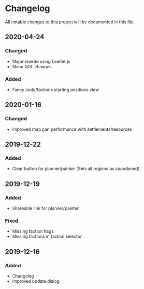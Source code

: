 # Changelog
All notable changes to this project will be documented in this file.

## 2020-04-24
### Changed
- Major rewrite using Leaflet.js
- Many QOL changes

### Added
- Fancy lords/factions starting positions view

## 2020-01-16
### Changed
- Improved map pan performance with settlements/resources

## 2019-12-22
### Added
- Clear button for planner/painter (Sets all regions as abandoned)

## 2019-12-19
### Added
- Shareable link for planner/painter
### Fixed
- Missing faction flags
- Missing factions in faction selector

## 2019-12-16
### Added
- Changelog
- Improved update dialog
